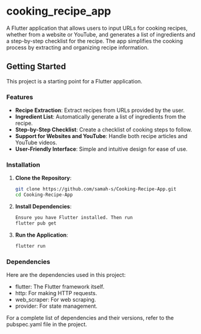 # cooking_recipe_app

A Flutter application that allows users to input URLs for cooking recipes, whether from a website or YouTube, and generates a list of ingredients and a step-by-step checklist for the recipe. The app simplifies the cooking process by extracting and organizing recipe information.

## Getting Started

This project is a starting point for a Flutter application.

### Features

- **Recipe Extraction**: Extract recipes from URLs provided by the user.
- **Ingredient List**: Automatically generate a list of ingredients from the recipe.
- **Step-by-Step Checklist**: Create a checklist of cooking steps to follow.
- **Support for Websites and YouTube**: Handle both recipe articles and YouTube videos.
- **User-Friendly Interface**: Simple and intuitive design for ease of use.

### Installation

1. **Clone the Repository**:
   ```bash
   git clone https://github.com/samah-s/Cooking-Recipe-App.git
   cd Cooking-Recipe-App
2. **Install Dependencies**:
   ```bash
   Ensure you have Flutter installed. Then run
   flutter pub get
4. **Run the Application**:
   ```bash
   flutter run

### Dependencies
Here are the dependencies used in this project:

- flutter: The Flutter framework itself.
- http: For making HTTP requests.
- web_scraper: For web scraping.
- provider: For state management.

For a complete list of dependencies and their versions, refer to the pubspec.yaml file in the project.
